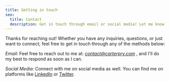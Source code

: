 ```yaml
---
title: Getting in touch
seo:
  title: Contact
  description: Get in touch through email or social media! Let me know how I can help.
---
```


Thanks for reaching out! Whether you have any inquiries, questions, or just want to connect; feel free to get in touch through any of the methods below:

_Email:_
Feel free to reach out to me at: *[contact@carterpry.com](mailto:contact@carterpry.com)* , and I'll do my best to respond as soon as I can.

_Social Media:_
Connect with me on social media as well. You can find me on platforms like [LinkedIn](https://www.linkedin.com/in/carterpry) or [Twitter](https://x.com/clpry_).
